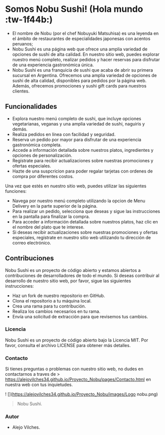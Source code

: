 # Somos Nobu Sushi! (Hola mundo :tw-1f44b:)

- El nombre de Nobu (por el chef Nobuyuki Matsuhisa) es una leyenda en el ámbito de restaurantes de especialidades japonesas con acentos peruanos;
- Nobu Sushi es una página web que ofrece una amplia variedad de opciones de sushi de alta calidad. En nuestro sitio web, puedes explorar nuestro menú completo, realizar pedidos y hacer reservas para disfrutar de una experiencia gastronómica única.
- Nobu Sushi es una franquicia de sushi que acaba de abrir su primera sucursal en Argentina. Ofrecemos una amplia variedad de opciones de sushi de alta calidad, disponibles para pedidos por la página web. Además, ofrecemos promociones y sushi gift cards para nuestros clientes.

## Funcionalidades

- Explora nuestro menú completo de sushi, que incluye opciones vegetarianas, veganas y una amplia variedad de sushi, naguiris y demás.
- Realiza pedidos en línea con facilidad y seguridad.
- Reserva un pedido por mayor para disfrutar de una experiencia gastronómica completa.
- Accede a información detallada sobre nuestros platos, ingredientes y opciones de personalización.
- Regístrate para recibir actualizaciones sobre nuestras promociones y ofertas especiales.
- Hazte de una suspcricion para poder regalar tarjetas con ordenes de compra por diferentes costos.

Una vez que estés en nuestro sitio web, puedes utilizar las siguientes funciones:

- Navega por nuestro menú completo utilizando la opcion de Menu Delivery en la parte superior de la página.
- Para realizar un pedido, selecciona que deseas y sigue las instrucciones en la pantalla para finalizar la compra.
- Para acceder a información detallada sobre nuestros platos, haz clic en el nombre del plato que te interese.
- Si deseas recibir actualizaciones sobre nuestras promociones y ofertas especiales, regístrate en nuestro sitio web utilizando tu dirección de correo electrónico.

## Contribuciones

Nobu Sushi es un proyecto de código abierto y estamos abiertos a contribuciones de desarrolladores de todo el mundo. Si deseas contribuir al desarrollo de nuestro sitio web, por favor, sigue las siguientes instrucciones:

- Haz un fork de nuestro repositorio en GitHub.
- Clona el repositorio a tu máquina local.
- Crea una rama para tu contribución.
- Realiza los cambios necesarios en tu rama.
- Envía una solicitud de extracción para que revisemos tus cambios.

### Licencia

Nobu Sushi es un proyecto de código abierto bajo la Licencia MIT. Por favor, consulta el archivo LICENSE para obtener más detalles.

### Contacto
Si tienes preguntas o problemas con nuestro sitio web, no dudes en contactarnos a traves de > https://alejovilches34.github.io/Proyecto_Nobu/pages/Contacto.html en nuestra web con tus inquietudes.

! [](https://alejovilches34.github.io/Proyecto_Nobu/images/Logo nobu.png) 
> Nobu Sushi.

### Autor
- Alejo Vilches.

